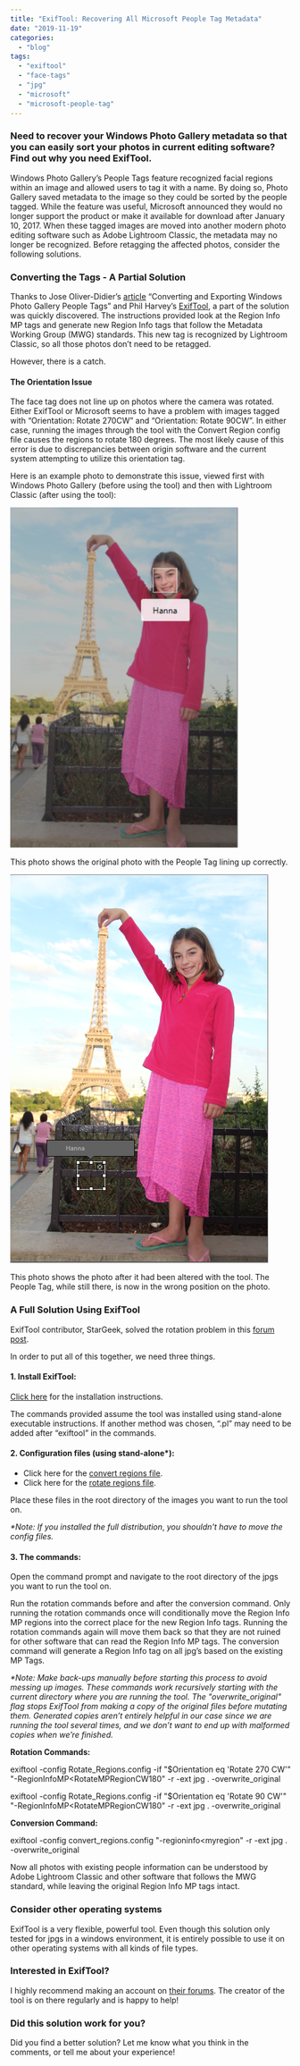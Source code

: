 ```yaml
---
title: "ExifTool: Recovering All Microsoft People Tag Metadata"
date: "2019-11-19"
categories: 
  - "blog"
tags: 
  - "exiftool"
  - "face-tags"
  - "jpg"
  - "microsoft"
  - "microsoft-people-tag"
---
```


### Need to recover your Windows Photo Gallery metadata so that you can easily sort your photos in current editing software? Find out why you need ExifTool.

Windows Photo Gallery’s People Tags feature recognized facial regions within an image and allowed users to tag it with a name. By doing so, Photo Gallery saved metadata to the image so they could be sorted by the people tagged. While the feature was useful, Microsoft announced they would no longer support the product or make it available for download after January 10, 2017. When these tagged images are moved into another modern photo editing software such as Adobe Lightroom Classic, the metadata may no longer be recognized. Before retagging the affected photos, consider the following solutions.

### Converting the Tags - A Partial Solution

Thanks to Jose Oliver-Didier’s [article](https://jmoliver.wordpress.com/2017/02/19/converting-and-exporting-windows-photo-gallery-people-tags/) “Converting and Exporting Windows Photo Gallery People Tags” and Phil Harvey’s [ExifTool](https://www.sno.phy.queensu.ca/~phil/exiftool/), a part of the solution was quickly discovered. The instructions provided look at the Region Info MP tags and generate new Region Info tags that follow the Metadata Working Group (MWG) standards. This new tag is recognized by Lightroom Classic, so all those photos don’t need to be retagged.

However, there is a catch.

#### The Orientation Issue

The face tag does not line up on photos where the camera was rotated. Either ExifTool or Microsoft seems to have a problem with images tagged with “Orientation: Rotate 270CW” and “Orientation: Rotate 90CW”. In either case, running the images through the tool with the Convert Region config file causes the regions to rotate 180 degrees. The most likely cause of this error is due to discrepancies between origin software and the current system attempting to utilize this orientation tag.

Here is an example photo to demonstrate this issue, viewed first with Windows Photo Gallery (before using the tool) and then with Lightroom Classic (after using the tool):

![Original photo with correct people tag.](images/GrantW-Blog-GalleryImageWithMP.png)

This photo shows the original photo with the People Tag lining up correctly.

![Photo after using the tool. People tag is in the wrong location.](images/GrantW-Blog-LighroomImageWithMWG.png)

This photo shows the photo after it had been altered with the tool. The People Tag, while still there, is now in the wrong position on the photo.

### A Full Solution Using ExifTool

ExifTool contributor, StarGeek, solved the rotation problem in this [forum post](https://exiftool.org/forum/index.php/topic,6354.msg32157.html#msg32157).

In order to put all of this together, we need three things.

#### **1\. Install ExifTool:**

[Click here](https://sno.phy.queensu.ca/~phil/exiftool/install.html) for the installation instructions.

The commands provided assume the tool was installed using stand-alone executable instructions. If another method was chosen, “.pl” may need to be added after “exiftool” in the commands.

#### **2\. Configuration files (using stand-alone\*):**

- Click here for the [convert regions file](https://sourceforge.net/p/exiftool/code/ci/master/tree/config_files/convert_regions.config).
- Click here for the [rotate regions file](https://sourceforge.net/p/exiftool/code/ci/master/tree/config_files/rotate_regions.config).

Place these files in the root directory of the images you want to run the tool on.

_\*Note: If you installed the full distribution_, _you shouldn't have to move the config files._

#### **3\. The commands:**

Open the command prompt and navigate to the root directory of the jpgs you want to run the tool on.

Run the rotation commands before and after the conversion command. Only running the rotation commands once will conditionally move the Region Info MP regions into the correct place for the new Region Info tags. Running the rotation commands again will move them back so that they are not ruined for other software that can read the Region Info MP tags. The conversion command will generate a Region Info tag on all jpg’s based on the existing MP Tags.

_\*Note: Make back-ups manually before starting this process to avoid messing up images. These commands work recursively starting with the current directory where you are running the tool. The "overwrite\_original" flag stops ExifTool_ _from making a copy of the original files before mutating them. Generated copies aren’t entirely helpful in our case since we are running the tool several times, and we don’t want to end up with malformed copies when we’re finished._

**Rotation Commands:**

exiftool -config Rotate\_Regions.config -if "$Orientation eq 'Rotate 270 CW'" "-RegionInfoMP<RotateMPRegionCW180" -r -ext jpg . -overwrite\_original

exiftool -config Rotate\_Regions.config -if "$Orientation eq 'Rotate 90 CW'" "-RegionInfoMP<RotateMPRegionCW180" -r -ext jpg . -overwrite\_original

**Conversion Command:**

exiftool -config convert\_regions.config "-regioninfo<myregion" -r -ext jpg . -overwrite\_original

Now all photos with existing people information can be understood by Adobe Lightroom Classic and other software that follows the MWG standard, while leaving the original Region Info MP tags intact.

### Consider other operating systems

ExifTool is a very flexible, powerful tool. Even though this solution only tested for jpgs in a windows environment, it is entirely possible to use it on other operating systems with all kinds of file types.

### Interested in ExifTool?

I highly recommend making an account on [their forums](https://exiftool.org/forum/index.php?PHPSESSID=71d5ee2bfeb43521e7bcdc118f7bf0b3&). The creator of the tool is on there regularly and is happy to help!

### Did this solution work for you?

Did you find a better solution? Let me know what you think in the comments, or tell me about your experience!
